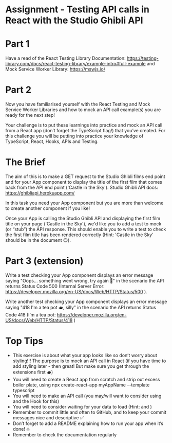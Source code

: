 # Assignment - Testing API calls in React with the Studio Ghibli API

# Part 1

Have a read of the React Testing Library Documentation: https://testing-library.com/docs/react-testing-library/example-intro#full-example
and Mock Service Worker Library: https://mswjs.io/ 

# Part 2

Now you have familiarised yourself with the React Testing and Mock Service Worker Libraries and how to mock an API call example(s) you are ready for the next step!

Your challenge is to put these learnings into practice and mock an API call from a React app (don’t forget the TypeScript flag!) that you’ve created. For this challenge you will be putting into practice your knowledge of TypeScript, React, Hooks, APIs and Testing.

# The Brief

The aim of this is to make a GET request to the Studio Ghibli films end point and for your App component to display the title of the first film that comes back from the API end point ('Castle in the Sky').
Studio Ghibli API docs: https://ghibliapi.herokuapp.com/

In this task you  need your App component but you are more than welcome to create another component if you like!

Once your App is calling the Studio Ghibli API and displaying the first film title on your page ('Castle in the Sky'), we'd like you to add a test to mock (or “stub”) the API response. This should enable you to write a test to check the first film title has been rendered correctly (Hint: 'Castle in the Sky' should be in the document 😉).

# Part 3 (extension)

Write a test checking your App component displays an error message saying "Oops… something went wrong, try again 🤕" in the scenario the API returns Status Code 500 (Internal Server Error: https://developer.mozilla.org/en-US/docs/Web/HTTP/Status/500 ).

Write another test checking your App component displays an error message saying "418 I'm a tea pot 🫖, silly" in the scenario the API returns Status Code 418 (I’m a tea pot: https://developer.mozilla.org/en-US/docs/Web/HTTP/Status/418 )

# Top Tips

- This exercise is about what your app looks like so don’t worry about styling!!! The purpose is to mock an API call in React (if you have time to add styling later - then great! But make sure you get through the extensions first 🫖)
- You will need to create a React app from scratch and strip out excess boiler plate, using 
    npx create-react-app myAppName --template typescript
- You will need to make an API call (you may/will want to consider using and the Hook for this)
- You will need to consider waiting for your data to load (Hint: and )
- Remember to commit little and often to GitHub, and to keep your commit messages nice and descriptive ✅
- Don’t forget to add a README explaining how to run your app when it’s done! 🔥
- Remember to check the documentation regularly
